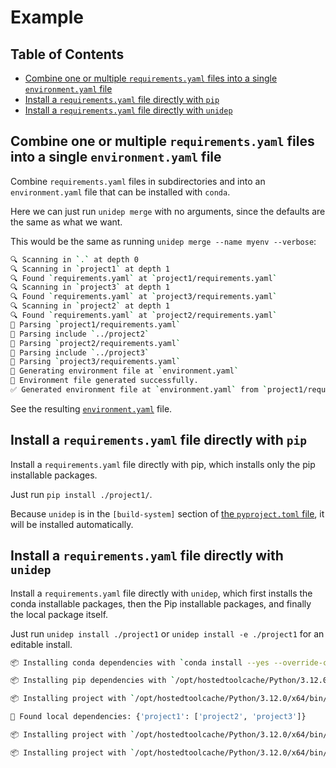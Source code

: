 # Example

## Table of Contents

<!-- START doctoc generated TOC please keep comment here to allow auto update -->
<!-- DON'T EDIT THIS SECTION, INSTEAD RE-RUN doctoc TO UPDATE -->

- [Combine one or multiple `requirements.yaml` files into a single `environment.yaml` file](#combine-one-or-multiple-requirementsyaml-files-into-a-single-environmentyaml-file)
- [Install a `requirements.yaml` file directly with `pip`](#install-a-requirementsyaml-file-directly-with-pip)
- [Install a `requirements.yaml` file directly with `unidep`](#install-a-requirementsyaml-file-directly-with-unidep)

<!-- END doctoc generated TOC please keep comment here to allow auto update -->

## Combine one or multiple `requirements.yaml` files into a single `environment.yaml` file

Combine `requirements.yaml` files in subdirectories and into an `environment.yaml` file that can be installed with `conda`.

Here we can just run `unidep merge` with no arguments, since the defaults are the same as what we want.

This would be the same as running `unidep merge --name myenv --verbose`:

<!-- CODE:BASH:START -->
<!-- echo '```bash' -->
<!-- unidep merge --name myenv --verbose -->
<!-- echo '```' -->
<!-- CODE:END -->
<!-- OUTPUT:START -->
<!-- ⚠️ This content is auto-generated by `markdown-code-runner`. -->
```bash
🔍 Scanning in `.` at depth 0
🔍 Scanning in `project1` at depth 1
🔍 Found `requirements.yaml` at `project1/requirements.yaml`
🔍 Scanning in `project3` at depth 1
🔍 Found `requirements.yaml` at `project3/requirements.yaml`
🔍 Scanning in `project2` at depth 1
🔍 Found `requirements.yaml` at `project2/requirements.yaml`
📄 Parsing `project1/requirements.yaml`
📄 Parsing include `../project2`
📄 Parsing `project2/requirements.yaml`
📄 Parsing include `../project3`
📄 Parsing `project3/requirements.yaml`
📝 Generating environment file at `environment.yaml`
📝 Environment file generated successfully.
✅ Generated environment file at `environment.yaml` from `project1/requirements.yaml`, `project2/requirements.yaml`, `project3/requirements.yaml`
```

<!-- OUTPUT:END -->

See the resulting [`environment.yaml`](environment.yaml) file.

## Install a `requirements.yaml` file directly with `pip`

Install a `requirements.yaml` file directly with pip, which installs only the pip installable packages.

Just run `pip install ./project1/`.

Because `unidep` is in the `[build-system]` section of [the `pyproject.toml` file](example/project1/pyproject.toml), it will be installed automatically.

## Install a `requirements.yaml` file directly with `unidep`

Install a `requirements.yaml` file directly with `unidep`, which first installs the conda installable packages, then the Pip installable packages, and finally the local package itself.

Just run `unidep install ./project1` or `unidep install -e ./project1` for an editable install.

<!-- CODE:BASH:START -->
<!-- echo '```bash' -->
<!-- unidep install --dry-run -e ./project1 -->
<!-- echo '```' -->
<!-- CODE:END -->
<!-- OUTPUT:START -->
<!-- ⚠️ This content is auto-generated by `markdown-code-runner`. -->
```bash
📦 Installing conda dependencies with `conda install --yes --override-channels --channel conda-forge pandas adaptive">=1.0.0, <2.0.0" pfapack pipefunc`

📦 Installing pip dependencies with `/opt/hostedtoolcache/Python/3.12.0/x64/bin/python -m pip install yaml2bib; sys_platform == 'linux' and platform_machine == 'x86_64' rsync-time-machine slurm-usage fileup; sys_platform == 'darwin' codestructure aiokef markdown-code-runner home-assistant-streamdeck-yaml`

📦 Installing project with `/opt/hostedtoolcache/Python/3.12.0/x64/bin/python -m pip install -e ./project1`

📝 Found local dependencies: {'project1': ['project2', 'project3']}

📦 Installing project with `/opt/hostedtoolcache/Python/3.12.0/x64/bin/python -m pip install -e /home/runner/work/unidep/unidep/example/project2`

📦 Installing project with `/opt/hostedtoolcache/Python/3.12.0/x64/bin/python -m pip install -e /home/runner/work/unidep/unidep/example/project3`

```

<!-- OUTPUT:END -->
